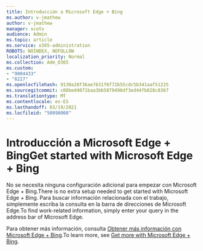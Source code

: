 ```yaml
---
title: Introducción a Microsoft Edge + Bing
ms.author: v-jmathew
author: v-jmathew
manager: scotv
audience: Admin
ms.topic: article
ms.service: o365-administration
ROBOTS: NOINDEX, NOFOLLOW
localization_priority: Normal
ms.collection: Adm_O365
ms.custom:
- "9004433"
- "8227"
ms.openlocfilehash: 9130a20f36ae7631f6f72b55cdc5b341aaf51225
ms.sourcegitcommit: c08bed4071baa3bb5879496df3ed44fb828c8367
ms.translationtype: MT
ms.contentlocale: es-ES
ms.lasthandoff: 03/19/2021
ms.locfileid: "50898008"
---
```

# <a name="get-started-with-microsoft-edge--bing"></a><span data-ttu-id="a6a02-102">Introducción a Microsoft Edge + Bing</span><span class="sxs-lookup"><span data-stu-id="a6a02-102">Get started with Microsoft Edge + Bing</span></span>

<span data-ttu-id="a6a02-103">No se necesita ninguna configuración adicional para empezar con Microsoft Edge + Bing.</span><span class="sxs-lookup"><span data-stu-id="a6a02-103">There is no extra setup needed to get started with Microsoft Edge + Bing.</span></span> <span data-ttu-id="a6a02-104">Para buscar información relacionada con el trabajo, simplemente escriba la consulta en la barra de direcciones de Microsoft Edge.</span><span class="sxs-lookup"><span data-stu-id="a6a02-104">To find work-related information, simply enter your query in the address bar of Microsoft Edge.</span></span>

<span data-ttu-id="a6a02-105">Para obtener más información, consulta [Obtener más información con Microsoft Edge + Bing](https://go.microsoft.com/fwlink/?linkid=2152963).</span><span class="sxs-lookup"><span data-stu-id="a6a02-105">To learn more, see [Get more with Microsoft Edge + Bing](https://go.microsoft.com/fwlink/?linkid=2152963).</span></span>
